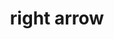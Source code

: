 ---
layout: smileys&emotion
title: right arrow
emoji: right_arrow
permalink: ➡.html
image: assets/img/3moji/right_arrow.png
---